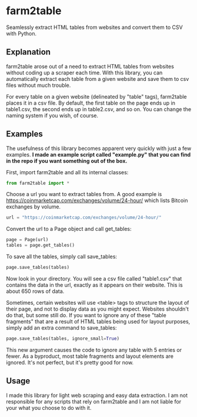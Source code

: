 # farm2table
Seamlessly extract HTML tables from websites and convert them to CSV with Python.

## Explanation
farm2table arose out of a need to extract HTML tables from websites without coding up a scraper each time. With this library, you can automatically extract each table from a given website and save them to csv files without much trouble. 

For every table on a given website (delineated by "table" tags), farm2table places it in a csv file. By default, the first table on the page ends up in table1.csv, the second ends up in table2.csv, and so on. You can change the naming system if you wish, of course.

## Examples
The usefulness of this library becomes apparent very quickly with just a few examples. **I made an example script called "example.py" that you can find in the repo if you want something out of the box.**

First, import farm2table and all its internal classes:

```Python
from farm2table import *
```

Choose a url you want to extract tables from. 
A good example is https://coinmarketcap.com/exchanges/volume/24-hour/ which lists Bitcoin exchanges by volume. 

```Python
url = "https://coinmarketcap.com/exchanges/volume/24-hour/"
```

Convert the url to a Page object and call get_tables:

```Python
page = Page(url)
tables = page.get_tables()
```

To save all the tables, simply call save_tables:

```Python
page.save_tables(tables)
```

Now look in your directory. You will see a csv file called "table1.csv" that contains the data in the url, exactly as it appears on their website. This is about 650 rows of data.

Sometimes, certain websites will use \<table\> tags to structure the layout of their page, and not to display data as you might expect. Websites shouldn't do that, but some still do. If you want to ignore any of these "table fragments" that are a result of HTML tables being used for layout purposes, simply add an extra command to save_tables:

```Python
page.save_tables(tables, ignore_small=True)
```

This new argument causes the code to ignore any table with 5 entries or fewer. As a byproduct, most table fragments and layout elements are ignored. It's not perfect, but it's pretty good for now. 

## Usage

I made this library for light web scraping and easy data extraction. I am not responsible for any scripts that rely on farm2table and I am not liable for your what you choose to do with it.
